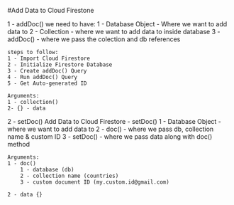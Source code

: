 #Add Data to Cloud Firestone

1 - addDoc()
    we need to have:
    1 - Database Object - Where we want to add data to
    2 - Collection - where we want to add data to inside database
    3 - addDoc() - where we pass the colection and db references

    steps to follow:
    1 - Import Cloud Firestore
    2 - Initialize Firestore Database
    3 - Create addDoc() Query
    4 - Run addDoc() Query
    5 - Get Auto-generated ID

    Arguments:
    1 - collection()
    2- {} - data


2 - setDoc()
    Add Data to Cloud Firestore - setDoc()
    1 - Database Object - where we want to add data to
    2 - doc() - where we pass db, collection name & custom ID
    3 - setDoc() - where we pass data along with doc() method

    Arguments:
    1 - doc()
        1 - database (db)
        2 - collection name (countries)
        3 - custom document ID (my.custom.id@gmail.com)
    
    2 - data {}